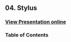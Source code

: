 ## 04. Stylus
### [View Presentation online](https://rawgit.com/TelerikAcademy/CSS/tree/2016/04.%20Stylus/slides/index.html)
### Table of Contents

